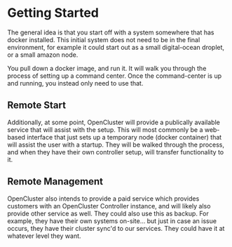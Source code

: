 # Getting Started

The general idea is that you start off with a system somewhere that has docker installed. This initial system does not need to be in the final environment, for example it could start out as a small digital-ocean droplet, or a small amazon node.

You pull down a docker image, and run it.  It will walk you through the process of setting up a command center.  Once the command-center is up and running, you instead only need to use that.

## Remote Start

Additionally, at some point, OpenCluster will provide a publically available service that will assist with the setup.  This will most commonly be a web-based interface that just sets up a temporary node (docker container) that will assist the user with a startup.  They will be walked through the process, and when they have their own controller setup, will transfer functionality to it.

## Remote Management

OpenCluster also intends to provide a paid service which provides customers with an OpenCluster Controller instance, and will likely also provide other service as well.  They could also use this as backup.  For example, they have their own systems on-site... but just in case an issue occurs, they have their cluster sync'd to our services.  They could have it at whatever level they want.


